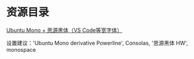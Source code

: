 # 资源目录

[Ubuntu Mono + 思源黑体（VS Code等宽字体）](UbuntuMono&SourceHanSans.zip)

设置建议：'Ubuntu Mono derivative Powerline', Consolas, '思源黑体 HW', monospace

